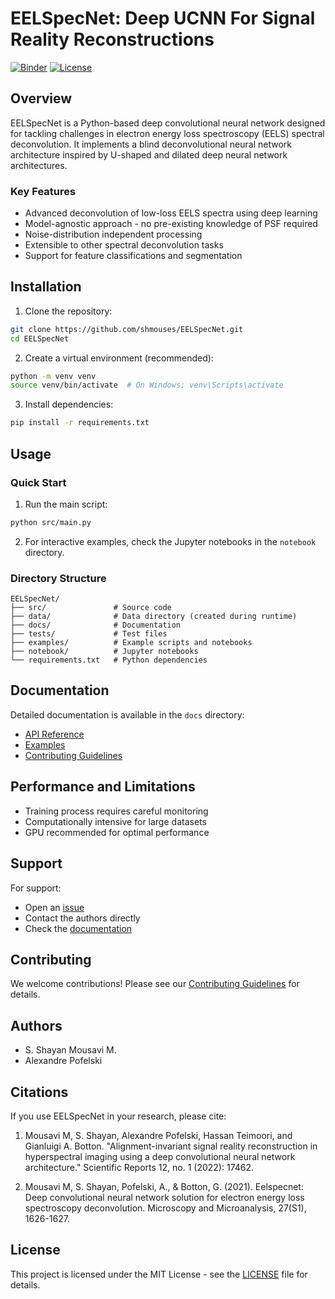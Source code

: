 # EELSpecNet: Deep UCNN For Signal Reality Reconstructions

[![Binder](https://mybinder.org/badge_logo.svg)](https://mybinder.org/v2/gh/shmouses/EELSpecNet/HEAD)
[![License](https://img.shields.io/badge/License-MIT-blue.svg)](LICENSE)

## Overview

EELSpecNet is a Python-based deep convolutional neural network designed for tackling challenges in electron energy loss spectroscopy (EELS) spectral deconvolution. It implements a blind deconvolutional neural network architecture inspired by U-shaped and dilated deep neural network architectures.

### Key Features

* Advanced deconvolution of low-loss EELS spectra using deep learning
* Model-agnostic approach - no pre-existing knowledge of PSF required
* Noise-distribution independent processing
* Extensible to other spectral deconvolution tasks
* Support for feature classifications and segmentation

## Installation

1. Clone the repository:
```bash
git clone https://github.com/shmouses/EELSpecNet.git
cd EELSpecNet
```

2. Create a virtual environment (recommended):
```bash
python -m venv venv
source venv/bin/activate  # On Windows: venv\Scripts\activate
```

3. Install dependencies:
```bash
pip install -r requirements.txt
```

## Usage

### Quick Start

1. Run the main script:
```bash
python src/main.py
```

2. For interactive examples, check the Jupyter notebooks in the `notebook` directory.

### Directory Structure

```
EELSpecNet/
├── src/               # Source code
├── data/              # Data directory (created during runtime)
├── docs/              # Documentation
├── tests/             # Test files
├── examples/          # Example scripts and notebooks
├── notebook/          # Jupyter notebooks
└── requirements.txt   # Python dependencies
```

## Documentation

Detailed documentation is available in the `docs` directory:

* [API Reference](docs/api.md)
* [Examples](docs/examples.md)
* [Contributing Guidelines](docs/contributing.md)

## Performance and Limitations

* Training process requires careful monitoring
* Computationally intensive for large datasets
* GPU recommended for optimal performance

## Support

For support:

* Open an [issue](https://github.com/shmouses/EELSpecNet/issues)
* Contact the authors directly
* Check the [documentation](docs/)

## Contributing

We welcome contributions! Please see our [Contributing Guidelines](docs/contributing.md) for details.

## Authors

* S. Shayan Mousavi M.
* Alexandre Pofelski

## Citations

If you use EELSpecNet in your research, please cite:

1. Mousavi M, S. Shayan, Alexandre Pofelski, Hassan Teimoori, and Gianluigi A. Botton. "Alignment-invariant signal reality reconstruction in hyperspectral imaging using a deep convolutional neural network architecture." Scientific Reports 12, no. 1 (2022): 17462.

2. Mousavi M, S. Shayan, Pofelski, A., & Botton, G. (2021). Eelspecnet: Deep convolutional neural network solution for electron energy loss spectroscopy deconvolution. Microscopy and Microanalysis, 27(S1), 1626-1627.

## License

This project is licensed under the MIT License - see the [LICENSE](LICENSE) file for details.
